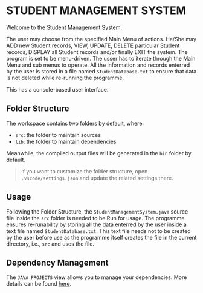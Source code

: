 # STUDENT MANAGEMENT SYSTEM

Welcome to the Student Management System.

The user may choose from the specified Main Menu of actions. He/She may ADD new Student records, VIEW, UPDATE, DELETE particular Student records, DISPLAY all Student records and/or finally EXIT the system. The program is set to be menu-driven. The usser has to iterate through the Main Menu and sub menus to operate. All the information and records enterred by the user is stored in a file named `StudentDatabase.txt` to ensure that data is not deleted while re-running the programme.

This has a console-based user interface.

## Folder Structure

The workspace contains two folders by default, where:

- `src`: the folder to maintain sources
- `lib`: the folder to maintain dependencies

Meanwhile, the compiled output files will be generated in the `bin` folder by default.

> If you want to customize the folder structure, open `.vscode/settings.json` and update the related settings there.

## Usage

Following the Folder Structure, the `StudentManagementSystem.java` source file inside the `src` folder is needed to be Run for usage.
The programme ensures re-runability by storing all the data enterred by the user inside a text file named `StudentDatabase.txt`. This text file needs not to be created by the user before use as the programme itself creates the file in the current directory, i.e., `src` and uses the file.

## Dependency Management

The `JAVA PROJECTS` view allows you to manage your dependencies. More details can be found [here](https://github.com/microsoft/vscode-java-dependency#manage-dependencies).
